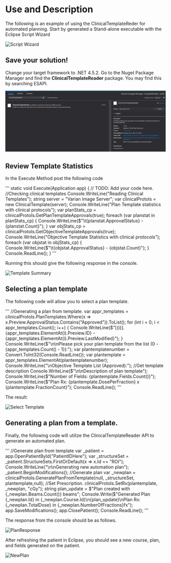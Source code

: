 # Use and Description
The following is an example of using the ClinicalTemplateReder for automated planning. 
Start by generated a Stand-alone executable with the Eclipse Script Wizard

![Script Wizard](https://github.com/WUSTL-ClinicalDev/ClinicalTemplateReader/blob/master/ClinicalTemplateReader/DescriptionImages/ScriptWizard.JPG)

## Save your solution!
Change your target framework to .NET 4.5.2.
Go to the Nuget Package Manager and find the **ClinicalTemplateReader** package. You may find this by searching ESAPI. 

![Nuget](https://github.com/WUSTL-ClinicalDev/ClinicalTemplateReader/blob/master/ClinicalTemplateReader/DescriptionImages/NugetPackage.JPG)
## Review Template Statistics
In the Execute Method post the following code 

'''
        static void Execute(Application app)
        {
            // TODO: Add your code here.
            //Checking clinical templates
            Console.WriteLine("Reading Clinical Templates");
            string server = "Varian Image Server";
            var clinicalProtols = new ClinicalTemplate(server);
            Console.WriteLine("Plan Template statistics with clinical protocols");
            var planStats_cp = clinicalProtols.GetPlanTemplateApprovals(true);
            foreach (var planstat in planStats_cp)
            {
                Console.WriteLine($"\t{planstat.ApprovalStatus} - {planstat.Count}");
            }
            var objStats_cp = clinicalProtols.GetObjectiveTemplateApprovals(true);
            Console.WriteLine("Objective Template Statistics with clinical protocols");
            foreach (var objstat in objStats_cp)
            {
                Console.WriteLine($"\t{objstat.ApprovalStatus} - {objstat.Count}");
            }
            Console.ReadLine();
        }
'''

Running this should give the following response in the console.

![Template Summary](https://github.com/WUSTL-ClinicalDev/ClinicalTemplateReader/blob/master/ClinicalTemplateReader/DescriptionImages/ApprovedTemplates.JPG)

## Selecting a plan template
The following code will allow you to select a plan template.

'''
//Generating a plan from template.
            var appr_templates = clinicalProtols.PlanTemplates.Where(x => x.Preview.ApprovalStatus.Contains("Approved")).ToList();
            for (int i = 0; i < appr_templates.Count(); i++)
            {
                Console.WriteLine($"[{i}]. {appr_templates.ElementAt(i).Preview.ID} - {appr_templates.ElementAt(i).Preview.LastModified}");
            }
            Console.WriteLine($"\n\nPlease pick your plan template from the list (0 - {appr_templates.Count() - 1}):");
            var plantemplatenumber = Convert.ToInt32(Console.ReadLine());
            var plantemplate = appr_templates.ElementAt(plantemplatenumber);
            Console.WriteLine("\nObjective Template List (Approved):");
            //Get template description
            Console.WriteLine($"\n\nDescription of plan template");
            Console.WriteLine($"Number of Fields: {plantemplate.Fields.Count()}");
            Console.WriteLine($"Plan Rx: {plantemplate.DosePerFraction} x {plantemplate.FractionCount}");
            Console.ReadLine();
'''

The result:

![Select Template](https://github.com/WUSTL-ClinicalDev/ClinicalTemplateReader/blob/master/ClinicalTemplateReader/DescriptionImages/PickATemplate.JPG)

## Generating a plan from a template.
Finally, the following code will utilize the ClinicalTemplateReader API to generate an automated plan.

'''
 //Generate plan from template
            var _patient = app.OpenPatientById("PatientIDHere");
            var _structureSet = _patient.StructureSets.FirstOrDefault(x => x.Id == "ROI");
            Console.WriteLine("\n\nGenerating new automation plan");
            _patient.BeginModifications();
            //Generate plan
            var _newplan = clinicalProtols.GeneratePlanFromTemplate(null, _structureSet, plantemplate,null);
            //Set Prescription.
            clinicalProtols.SetRx(plantemplate, _newplan, "cGy");
            string plan_update = $"Plan created with {_newplan.Beams.Count()} beams";
            Console.Write($"Generated Plan {_newplan.Id} in {_newplan.Course.Id}\n{plan_update}\nPlan Rx: {_newplan.TotalDose} in {_newplan.NumberOfFractions}fx");
            app.SaveModifications();
            app.ClosePatient();
            Console.ReadLine();
'''

The response from the console should be as follows. 

![PlanResponse](https://github.com/WUSTL-ClinicalDev/ClinicalTemplateReader/blob/master/ClinicalTemplateReader/DescriptionImages/NewPlanGenerated.JPG)

After refreshing the patient in Eclipse, you should see a new course, plan, and fields generated on the patient.

![NewPlan](https://github.com/WUSTL-ClinicalDev/ClinicalTemplateReader/blob/master/ClinicalTemplateReader/DescriptionImages/PlanGenerated.JPG)

